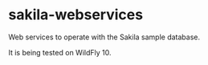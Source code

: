 # sakila-webservices
Web services to operate with the Sakila sample database.

It is being tested on WildFly 10.